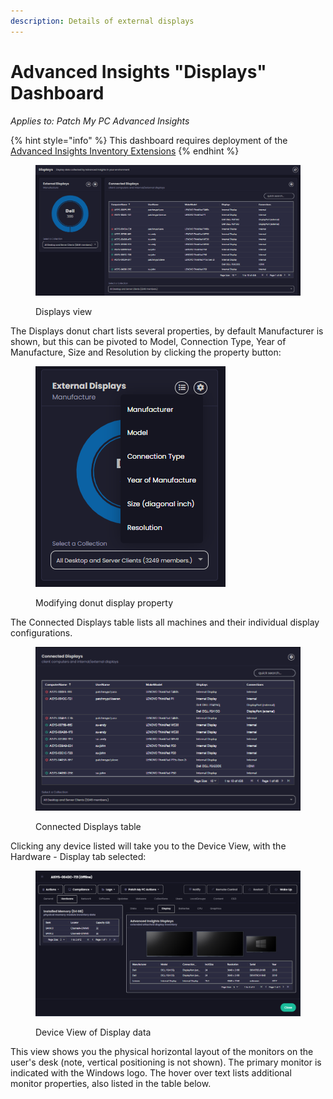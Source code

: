 ```yaml
---
description: Details of external displays
---
```


# Advanced Insights "Displays" Dashboard

_Applies to: Patch My PC Advanced  Insights_

{% hint style="info" %}
This dashboard requires deployment of the [Advanced Insights Inventory Extensions](../../advanced-insights-inventory-extensions/)
{% endhint %}

<figure><img src="../../../_images/gitbook/image (776).png" alt=""><figcaption><p>Displays view</p></figcaption></figure>

The Displays donut chart lists several properties, by default Manufacturer is shown, but this can be pivoted to Model, Connection Type, Year of Manufacture, Size and Resolution by clicking the property button:

<figure><img src="../../../_images/gitbook/image (777).png" alt=""><figcaption><p>Modifying donut display property</p></figcaption></figure>

The Connected Displays table lists all machines and their individual display configurations.

<figure><img src="../../../_images/gitbook/image (778).png" alt=""><figcaption><p>Connected Displays table</p></figcaption></figure>

Clicking any device listed will take you to the Device View, with the Hardware - Display tab selected:

<figure><img src="../../../_images/gitbook/image (779).png" alt=""><figcaption><p>Device View of Display data</p></figcaption></figure>

This view shows you the physical horizontal layout of the monitors on the user's desk (note, vertical positioning is not shown). The primary monitor is indicated with the Windows logo. The hover over text lists additional monitor properties, also listed in the table below.

